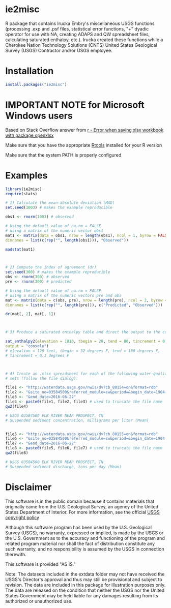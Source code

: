 # ie2misc

R package that contains Irucka Embry's miscellaneous USGS functions (processing .exp and .psf files, statistical error functions, "+" dyadic operator for use with NA, creating ADAPS and QW spreadsheet files, calculating saturated enthalpy, etc.). Irucka created these functions while a Cherokee Nation Technology Solutions (CNTS) United States Geological Survey (USGS) Contractor and/or USGS employee.


# Installation

```R
install.packages("ie2misc")
```



# IMPORTANT NOTE for Microsoft Windows users

Based on Stack Overflow answer from [r - Error when saving xlsx workbook with package openxlsx](http://stackoverflow.com/questions/23367375/error-when-saving-xlsx-workbook-with-package-openxlsx)

Make sure that you have the appropriate [Rtools](https://cran.r-project.org/bin/windows/Rtools/) installed for your R version

Make sure that the system PATH is properly configured



# Examples
```R
library(ie2misc)
require(stats)

# 1) Calculate the mean-absolute deviation (MAD)
set.seed(1003) # makes the example reproducible

obs1 <- rnorm(1003) # observed

# Using the default value of na.rm = FALSE
# using a matrix of the numeric vector obs1
mat1 <- matrix(data = obs1, nrow = length(obs1), ncol = 1, byrow = FALSE,
dimnames = list(c(rep("", length(obs1))), "Observed"))

madstat(mat1)



# 2) Compute the index of agreement (dr)
set.seed(300) # makes the example reproducible
obs <- rnorm(300) # observed
pre <- rnorm(300) # predicted

# Using the default value of na.rm = FALSE
# using a matrix of the numeric vectors pre and obs
mat <- matrix(data = c(obs, pre), nrow = length(pre), ncol = 2, byrow = FALSE,
dimnames = list(c(rep("", length(pre))), c("Predicted", "Observed")))

dr(mat[, 2], mat[, 1])



# 3) Produce a saturated enthalpy table and direct the output to the console

sat_enthalpy2(elevation = 1810, tbegin = 28, tend = 80, tincrement = 0.1,
output = "console")
# elevation = 120 feet, tbegin = 32 degrees F, tend = 100 degrees F,
# tincrement = 0.1 degrees F



# 4) Create an .xlsx spreadsheet for each of the following water-quality data
# sets (follow the file dialog):

file1 <- "http://waterdata.usgs.gov/nwis/dv?cb_80154=on&format=rdb"
file2 <- "&site_no=03584500&referred_module=sw&period=&begin_date=1904-07-01"
file3 <- "&end_date=2016-06-22"
file4 <- paste0(file1, file2, file3) # used to truncate the file name
qw2(file4)

# USGS 03584500 ELK RIVER NEAR PROSPECT, TN
# Suspended sediment concentration, milligrams per liter (Mean)


file5 <- "http://waterdata.usgs.gov/nwis/dv?cb_80155=on&format=rdb"
file6 <- "&site_no=03584500&referred_module=sw&period=&begin_date=1904-07-01"
file7 <- "&end_date=2016-06-22"
file8 <- paste0(file5, file6, file7) # used to truncate the file name
qw2(file8)

# USGS 03584500 ELK RIVER NEAR PROSPECT, TN
# Suspended sediment discharge, tons per day (Mean)
```



# Disclaimer

This software is in the public domain because it contains materials that originally came from the U.S. Geological Survey, an agency of the United States Department of Interior. For more information, see the official [USGS copyright policy](http://www.usgs.gov/visual-id/credit_usgs.html#copyright)

Although this software program has been used by the U.S. Geological Survey (USGS), no warranty, expressed or implied, is made by the USGS or the U.S. Government as to the accuracy and functioning of the program and related program material nor shall the fact of distribution constitute any such warranty, and no responsibility is assumed by the USGS in connection therewith.

This software is provided "AS IS."


Note: The datasets included in the extdata folder may not have received the USGS's Director's approval and thus may still be provisional and subject to revision. The data are included in this package for illustration purposes only. The data are released on the condition that neither the USGS nor the United States Government may be held liable for any damages resulting from its authorized or unauthorized use.
